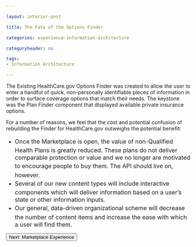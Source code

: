 ```yaml
---

layout: interior-post

title: The Fate of the Options Finder

categories: experience-information-architecture

categoryheader: no

tags:
- Information Architecture

--- 
```


<p>The Existing HealthCare.gov Options Finder was created to allow the user to enter a handful of quick, non-personally identifiable pieces of information in order to surface coverage options that match their needs. The keystone was the Plan Finder component that displayed available private insurance options.</p>
<p>For a number of reasons, we feel that the cost and potential confusion of rebuilding the Finder for HealthCare.gov outweighs the potential benefit:</p>
<ul>
<li><span style="line-height: 1.714285714; font-size: 1rem;">Once the Marketplace is open, the value of non-Qualified Health Plans is greatly reduced. These plans do not deliver comparable protection or value and we no longer are motivated to encourage people to buy them.&nbsp;</span><span style="line-height: 1.714285714; font-size: 1rem;">The API should live on, however.</span></li>
<li><span style="line-height: 1.714285714; font-size: 1rem;">Several of our new content types </span><span style="line-height: 1.714285714; font-size: 1rem;">will include interactive components which will deliver information based on a user’s state or other information inputs.</span></li>
<li><span style="line-height: 1.714285714; font-size: 1rem;">Our general, data-driven organizational scheme will decrease the number of content items and increase the ease with which a user will find them.</span></li>
</ul>
<div class="article-end"><a title="Marketplace Experience" href="/experience-information-architecture/marketplace-intro/"><button type="”button”" class="btn btn-large">Next: Marketplace Experience</button></a></div>
